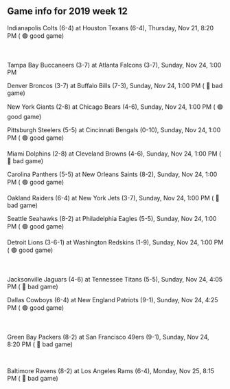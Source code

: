 ## Game info for 2019 week 12
Indianapolis Colts (6-4) at Houston Texans (6-4), Thursday, Nov 21, 8:20 PM (	:green_circle: good game)


<br/>

Tampa Bay Buccaneers (3-7) at Atlanta Falcons (3-7), Sunday, Nov 24, 1:00 PM

Denver Broncos (3-7) at Buffalo Bills (7-3), Sunday, Nov 24, 1:00 PM (	:red_circle: bad game)

New York Giants (2-8) at Chicago Bears (4-6), Sunday, Nov 24, 1:00 PM (	:green_circle: good game)

Pittsburgh Steelers (5-5) at Cincinnati Bengals (0-10), Sunday, Nov 24, 1:00 PM (	:green_circle: good game)

Miami Dolphins (2-8) at Cleveland Browns (4-6), Sunday, Nov 24, 1:00 PM (	:red_circle: bad game)

Carolina Panthers (5-5) at New Orleans Saints (8-2), Sunday, Nov 24, 1:00 PM (	:green_circle: good game)

Oakland Raiders (6-4) at New York Jets (3-7), Sunday, Nov 24, 1:00 PM (	:red_circle: bad game)

Seattle Seahawks (8-2) at Philadelphia Eagles (5-5), Sunday, Nov 24, 1:00 PM (	:green_circle: good game)

Detroit Lions (3-6-1) at Washington Redskins (1-9), Sunday, Nov 24, 1:00 PM (	:green_circle: good game)


<br/>

Jacksonville Jaguars (4-6) at Tennessee Titans (5-5), Sunday, Nov 24, 4:05 PM (	:red_circle: bad game)

Dallas Cowboys (6-4) at New England Patriots (9-1), Sunday, Nov 24, 4:25 PM (	:green_circle: good game)


<br/>

Green Bay Packers (8-2) at San Francisco 49ers (9-1), Sunday, Nov 24, 8:20 PM (	:red_circle: bad game)


<br/>

Baltimore Ravens (8-2) at Los Angeles Rams (6-4), Monday, Nov 25, 8:15 PM (	:red_circle: bad game)

